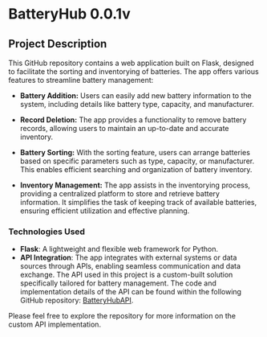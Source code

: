 # BatteryHub 0.0.1v

## Project Description
This GitHub repository contains a web application built on Flask, designed to facilitate the sorting and inventorying of batteries. The app offers various features to streamline battery management:

+ **Battery Addition:** Users can easily add new battery information to the system, including details like battery type, capacity, and manufacturer.

+ **Record Deletion:** The app provides a functionality to remove battery records, allowing users to maintain an up-to-date and accurate inventory.

+ **Battery Sorting:** With the sorting feature, users can arrange batteries based on specific parameters such as type, capacity, or manufacturer. This enables efficient searching and organization of battery inventory.

+ **Inventory Management:** The app assists in the inventorying process, providing a centralized platform to store and retrieve battery information. It simplifies the task of keeping track of available batteries, ensuring efficient utilization and effective planning.

### Technologies Used
+ **Flask**: A lightweight and flexible web framework for Python.
+ **API Integration**: The app integrates with external systems or data sources through APIs, enabling seamless communication and data exchange. The API used in this project is a custom-built solution specifically tailored for battery management. The code and implementation details of the API can be found within the following GitHub repository: [BatteryHubAPI](https://github.com/RuslanZaliznyak/BatteryHubAPI).

Please feel free to explore the repository for more information on the custom API implementation.
